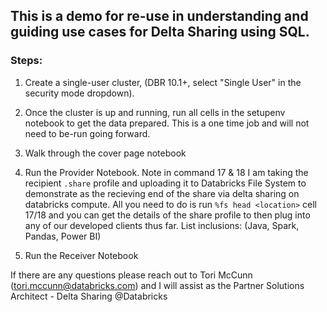 ## This is a demo for re-use in understanding and guiding use cases for Delta Sharing using SQL.


### Steps: 
1. Create a single-user cluster, (DBR 10.1+, select "Single User" in the security mode dropdown). 

2. Once the cluster is up and running,  run all cells in the setupenv notebook to get the data prepared. This is a one time job and will not need to be-run going forward.

3. Walk through the cover page notebook

4. Run the Provider Notebook. Note in command 17 & 18 I am taking the recipient `.share` profile and uploading it to Databricks File System to demonstrate as the recieving end of the share via delta sharing on databricks compute. All you need to do is run `%fs head <location>` cell 17/18 and you can get the details of the share profile to then plug into any of our developed clients thus far. List inclusions: (Java, Spark, Pandas, Power BI)

5. Run the Receiver Notebook



If there are any questions please reach out to Tori McCunn (tori.mccunn@databricks.com) and I will assist as the Partner Solutions Architect - Delta Sharing @Databricks